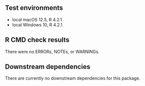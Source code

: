## Test environments
* local macOS 12.5, R 4.2.1
* local Windows 10, R 4.2.1

## R CMD check results
There were no ERRORs, NOTEs, or WARNINGs.

## Downstream dependencies
There are currently no downstream dependencies for this package.
